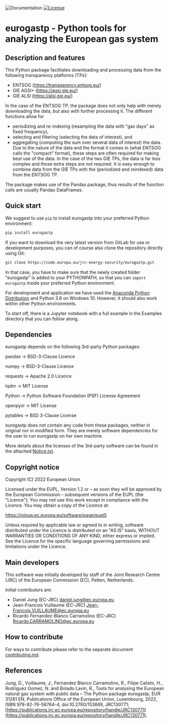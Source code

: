 ![Documentation](https://img.shields.io/badge/python-3.8-blue.svg) [![License](https://img.shields.io/badge/License-EUPL--1.2-blue.svg)](https://opensource.org/licenses/EUPL-1.2)

# eurogastp - Python tools for analyzing the European gas system


## Description and features

This Python package facilitates downloading and processing data from the
following transparency platforms (TPs):
- ENTSOG     (https://transparency.entsog.eu/)
- GIE AGSI+  (https://agsi.gie.eu/)
- GIE ALSI   (https://alsi.gie.eu/)

In the case of the ENTSOG TP, the package does not only help with merely
downloading the data, but also with further processing it. The different
functions allow for
- periodizing and re-indexing (resampling the data with "gas days" as
  fixed frequency),
- selecting and filtering (selecting the data of interest), and
- aggregating (computing the sum over several data of interest)
the data. Due to the nature of the data and the format it comes in
(what ENTSOG calls the "compact" format), these steps are often required
for making best use of the data. In the case of the two GIE TPs, the data is
far less complex and those extra steps are not required. It is easy enough to
combine data from the GIE TPs with the (periodized and reindexed) data from
the ENTSOG TP.

The package makes use of the Pandas package, thus results of the function calls
are usually Pandas DataFrames.


## Quick start

We suggest to use `pip` to install eurogastp into your preferred Python
environment:

```bash
pip install eurogastp
```

If you want to download the very latest version from GitLab for use or
development purposes, you can of course also clone the repository directly
using Git:

```bash
git clone https://code.europa.eu/jrc-energy-security/eurogastp.git
```

In that case, you have to make sure that the newly created folder "eurogastp"
is added to your PYTHONPATH, so that you can `import eurogastp` inside your
preferred Python environment.

For development and application we have used the
[Anaconda Python Distribution](https://www.anaconda.com/distribution/) and
Python 3.8 on Windows 10. However, it should also work within other Python
environments.

To start off, there is a Jupyter notebook with a full example in the Examples
directory that you can follow along.


## Dependencies

eurogastp depends on the following 3rd-party Python packages:

pandas      ->      BSD-3-Clause Licence

numpy		->      BSD-3-Clause Licence

requests    ->      Apache 2.0 Licence

tqdm	    ->      MIT License

Python 		->      Python Software Foundation (PSF) License Agreement

openpyxl    ->      MIT License

pytables    ->      BSD 3-Clause License

eurogastp does not contain any code from these packages, neither in original
nor in modified form. They are merely software dependencies for the user to
run eurogastp on her own machine.

More details about the licenses of the 3rd-party software can be found in the
attached [Notice.txt](Notice.txt).


## Copyright notice

Copyright (C) 2022 European Union

Licensed under the EUPL, Version 1.2 or – as soon they will be approved by
the European Commission – subsequent versions of the EUPL (the "Licence");
You may not use this work except in compliance with the Licence.
You may obtain a copy of the Licence at:

https://joinup.ec.europa.eu/software/page/eupl5

Unless required by applicable law or agreed to in writing, software
distributed under the Licence is distributed on an "AS IS" basis, WITHOUT
WARRANTIES OR CONDITIONS OF ANY KIND, either express or implied. See the
Licence for the specific language governing permissions and limitations under
the Licence.


## Main developers

This software was initially developed by staff of the Joint Research Centre
(JRC) of the European Commission (EC), Petten, Netherlands.
 
Initial contributors are:

- Daniel Jung (EC-JRC) <daniel.jung@ec.europa.eu>
- Jean-Francois Vuillaume (EC-JRC) <Jean-Francois.VUILLAUME@ec.europa.eu>
- Ricardo Fernandez-Blanco Carramolino (EC-JRC) <Ricardo.CARRAMOLINO@ec.europa.eu>


## How to contribute

For ways to contribute please refer to the separate document [contributing.md](contributing.md).


## References

Jung, D., Vuillaume, J., Fernandez Blanco Carramolino, R., Filipe Calisto, H., Rodriguez Gomez, N. and Bolado Lavin, R., Tools for analysing the European natural gas system with public data – The Python package eurogastp, EUR 31281 EN, Publications Office of the European Union, Luxembourg, 2022, ISBN 978-92-76-58764-4, doi:10.2760/153669, JRC130771;
[https://publications.jrc.ec.europa.eu/repository/handle/JRC130771](https://publications.jrc.ec.europa.eu/repository/handle/JRC130771).
